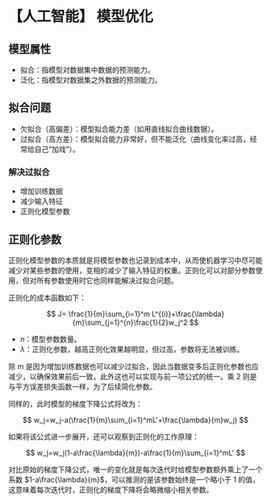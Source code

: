 # 【人工智能】 模型优化

## 模型属性

- 拟合：指模型对数据集中数据的预测能力。
- 泛化：指模型对数据集之外数据的预测能力。

## 拟合问题

- 欠拟合（高偏差）：模型拟合能力差（如用直线拟合曲线数据）。
- 过拟合（高方差）：模型拟合能力非常好，但不能泛化（曲线变化率过高，经常给自己“加戏”）。

### 解决过拟合

- 增加训练数据
- 减少输入特征
- 正则化模型参数

## 正则化参数

正则化模型参数的本质就是将模型参数也记录到成本中，从而使机器学习中尽可能减少对某些参数的使用，变相的减少了输入特征的权重。正则化可以对部分参数使用，但对所有参数使用时它也同样能解决过拟合问题。

正则化的成本函数如下：

$$
J= \frac{1}{m}\sum_{i=1}^m L^{(i)}+\frac{\lambda}{m}\sum_{j=1}^{n}\frac{1}{2}w_j^2
$$

- $n$：模型参数数量。
- $\lambda$：正则化参数，越高正则化效果越明显，但过高，参数将无法被训练。

除 m 是因为增加训练数据也可以减少过拟合，因此当数据变多后正则化参数也应减少，以确保效果前后一致，此外这也可以实现与前一项公式的统一。乘 2 则是与平方误差损失函数一样，为了后续简化参数。

同样的，此时模型的梯度下降公式将改为：

$$
w_j=w_j-a(\frac{1}{m}\sum_{i=1}^mL'+\frac{\lambda}{m}w_j)
$$

如果将该公式进一步展开，还可以观察到正则化的工作原理：

$$
w_j=w_j(1-a\frac{\lambda}{m})-a\frac{1}{m}\sum_{i=1}^mL'
$$

对比原始的梯度下降公式，唯一的变化就是每次迭代时给模型参数额外乘上了一个系数 $1-a\frac{\lambda}{m}$，可以推测的是该参数始终是一个略小于 1 的值，这意味着每次迭代时，正则化的梯度下降将会略微缩小相关参数。

